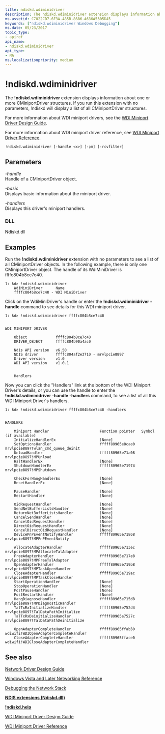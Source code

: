 ```yaml
---
title: ndiskd.wdiminidriver
description: The ndiskd.wdiminidriver extension displays information about one or more CMiniportDriver structures. 
ms.assetid: C7022CD7-6F3A-485B-8686-A686A5305DA5
keywords: ["ndiskd.wdiminidriver Windows Debugging"]
ms.date: 05/23/2017
topic_type:
- apiref
api_name:
- ndiskd.wdiminidriver
api_type:
- NA
ms.localizationpriority: medium
---
```


# !ndiskd.wdiminidriver


The **!ndiskd.wdiminidriver** extension displays information about one or more CMiniportDriver structures. If you run this extension with no parameters, !ndiskd will display a list of all CMiniportDriver structures.

For more information about WDI miniport drivers, see the [WDI Miniport Driver Design Guide](https://docs.microsoft.com/windows-hardware/drivers/network/wdi-miniport-driver-design-guide).

For more information about WDI miniport driver reference, see [WDI Miniport Driver Reference](https://docs.microsoft.com/windows-hardware/drivers/ddi/_netvista/).

```console
!ndiskd.wdiminidriver [-handle <x>] [-pm] [-rcvfilter] 
```

## <span id="Parameters"></span><span id="parameters"></span><span id="PARAMETERS"></span>Parameters


<span id="_______-handle______"></span><span id="_______-HANDLE______"></span> *-handle*   
Handle of a CMiniportDriver object.

<span id="_______-basic______"></span><span id="_______-BASIC______"></span> *-basic*   
Displays basic information about the miniport driver.

<span id="_______-handlers______"></span><span id="_______-HANDLERS______"></span> *-handlers*   
Displays this driver's miniport handlers.

### <span id="DLL"></span><span id="dll"></span>DLL

Ndiskd.dll

Examples
--------

Run the **!ndiskd.wdiminidriver** extension with no parameters to see a list of all CMiniportDriver objects. In the following example, there is only one CMiniportDriver object. The handle of its WdiMiniDriver is ffffc804b8ce7c40.

```console
1: kd> !ndiskd.wdiminidriver
    WdiMiniDriver      Name                                                     
    ffffc804b8ce7c40 - WDI MiniDriver
```

Click on the WdiMiniDriver's handle or enter the **!ndiskd.wdiminidriver -handle** command to see details for this WDI miniport driver.

```console
1: kd> !ndiskd.wdiminidriver ffffc804b8ce7c40


WDI MINIPORT DRIVER

    Object             ffffc804b8ce7c40
    DRIVER_OBJECT      ffffc804b90a4ac0

    Ndis API version   v6.50
    NDIS driver        ffffc804af2e3710 - mrvlpcie8897
    Driver version     v1.0
    WDI API version    v1.0.1


    Handlers
```

Now you can click the "Handlers" link at the bottom of the WDI Miniport Driver's details, or you can use the handle to enter the **!ndiskd.wdiminidriver -handle -handlers** command, to see a list of all this WDI Miniport Driver's handlers.

```console
1: kd> !ndiskd.wdiminidriver ffffc804b8ce7c40 -handlers


HANDLERS

    Miniport Handler                       Function pointer   Symbol (if available)
    InitializeHandlerEx                    [None]
    SetOptionsHandler                      fffff80965e8cae0   mrvlpcie8897!wlan_cmd_queue_deinit
    UnloadHandler                          fffff80965e71a08   mrvlpcie8897!MPUnload
    HaltHandlerEx                          [None]
    ShutdownHandlerEx                      fffff80965e71974   mrvlpcie8897!MPShutdown

    CheckForHangHandlerEx                  [None]
    ResetHandlerEx                         [None]

    PauseHandler                           [None]
    RestartHandler                         [None]

    OidRequestHandler                      [None]
    SendNetBufferListsHandler              [None]
    ReturnNetBufferListsHandler            [None]
    CancelSendHandler                      [None]
    CancelOidRequestHandler                [None]
    DirectOidRequestHandler                [None]
    CancelDirectOidRequestHandler          [None]
    DevicePnPEventNotifyHandler            fffff80965e71868   mrvlpcie8897!MPPnPEventNotify

    AllocateAdapterHandler                 fffff80965e713ec   mrvlpcie8897!MPAllocateTalAdapter
    FreeAdapterHandler                     fffff80965e717e8   mrvlpcie8897!MPFreeTalAdapter
    OpenAdapterHandler                     fffff80965e719b8   mrvlpcie8897!MPTaskOpenHandler
    CloseAdapterHandler                    fffff80965e719ac   mrvlpcie8897!MPTaskCloseHandler
    StartOperationHandler                  [None]
    StopOperationHandler                   [None]
    PostPauseHandler                       [None]
    PostRestartHandler                     [None]
    HangDiagnoseHandler                    fffff80965e715d8   mrvlpcie8897!MPDiagnosticHandler
    TalTxRxInitializeHandler               fffff80965e752d4   mrvlpcie8897!TalDataPathInitialize
    TalTxRxDeinitializeHandler             fffff80965e7527c   mrvlpcie8897!TalDataPathDeinitialize

    OpenAdapterCompleteHandler             fffff80965ffab50   wdiwifi!WDIOpenAdapterCompleteHandler
    CloseAdapterCompleteHandler            fffff80965fface0   wdiwifi!WDICloseAdapterCompleteHandler
```

## <span id="see_also"></span>See also


[Network Driver Design Guide](https://docs.microsoft.com/windows-hardware/drivers/network/index)

[Windows Vista and Later Networking Reference](https://docs.microsoft.com/windows-hardware/drivers/ddi/_netvista/)

[Debugging the Network Stack](https://channel9.msdn.com/Shows/Defrag-Tools/Defrag-Tools-175-Debugging-the-Network-Stack)

[**NDIS extensions (Ndiskd.dll)**](ndis-extensions--ndiskd-dll-.md)

[**!ndiskd.help**](-ndiskd-help.md)

[WDI Miniport Driver Design Guide](https://docs.microsoft.com/windows-hardware/drivers/network/wdi-miniport-driver-design-guide)

[WDI Miniport Driver Reference](https://docs.microsoft.com/windows-hardware/drivers/ddi/_netvista/)

 

 






